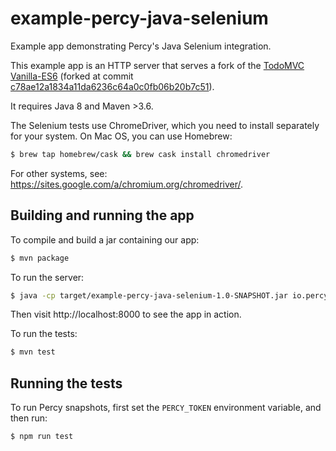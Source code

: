 # example-percy-java-selenium
Example app demonstrating Percy's Java Selenium integration.

This example app is an HTTP server that serves a fork of the [TodoMVC](https://github.com/tastejs/todomvc)
[Vanilla-ES6](https://github.com/tastejs/todomvc/tree/master/examples/vanilla-es6)
(forked at commit
[c78ae12a1834a11da6236c64a0c0fb06b20b7c51](https://github.com/tastejs/todomvc/tree/c78ae12a1834a11da6236c64a0c0fb06b20b7c51)).

It requires Java 8 and Maven >3.6.

The Selenium tests use ChromeDriver, which you need to install separately for your system.
On Mac OS, you can use Homebrew:
```bash
$ brew tap homebrew/cask && brew cask install chromedriver
```
For other systems, see: https://sites.google.com/a/chromium.org/chromedriver/.

## Building and running the app

To compile and build a jar containing our app:
```bash
$ mvn package
```

To run the server:
```bash
$ java -cp target/example-percy-java-selenium-1.0-SNAPSHOT.jar io.percy.examplepercyjavaselenium.App
```

Then visit http://localhost:8000 to see the app in action.

To run the tests:
```bash
$ mvn test
```


## Running the tests

To run Percy snapshots, first set the `PERCY_TOKEN` environment variable, and then run:
```bash
$ npm run test
```
